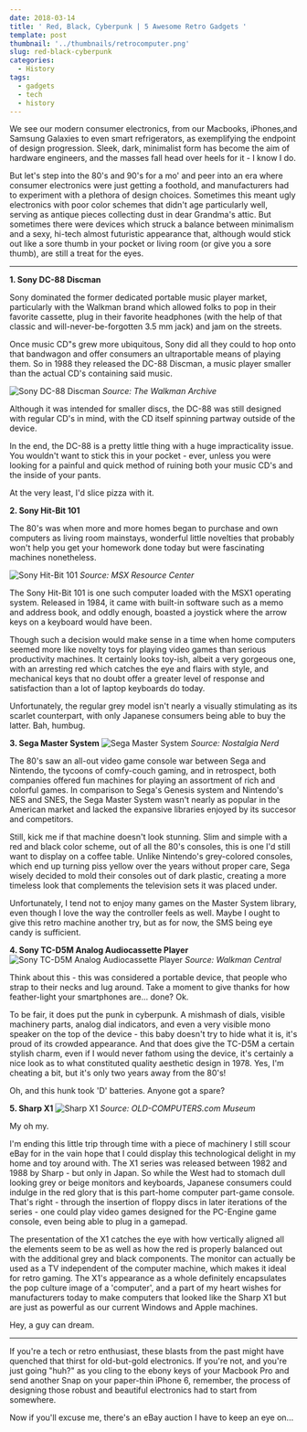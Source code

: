```yaml
---
date: 2018-03-14
title: ' Red, Black, Cyberpunk | 5 Awesome Retro Gadgets '
template: post
thumbnail: '../thumbnails/retrocomputer.png'
slug: red-black-cyberpunk
categories:
  - History
tags:
  - gadgets
  - tech
  - history
---
```


We see our modern consumer electronics, from our Macbooks, iPhones,and Samsung Galaxies to even smart refrigerators, as exemplifying the endpoint of design progression. Sleek, dark, minimalist form has become the aim of hardware engineers, and the masses fall head over heels for it - I know I do.

But let's step into the 80's and 90's for a mo' and peer into an era where consumer electronics were just getting a foothold, and manufacturers had to experiment with a plethora of design choices. Sometimes this meant ugly electronics with poor color schemes that didn't age particularly well, serving as antique pieces collecting dust in dear Grandma's attic. But sometimes there were devices which struck a balance between minimalism and a sexy, hi-tech almost futuristic appearance that, although would stick out like a sore thumb in your pocket or living room (or give you a sore thumb), are still a treat for the eyes.

---

**1. Sony DC-88 Discman**

Sony dominated the former dedicated portable music player market, particularly with the Walkman brand which allowed folks to pop in their favorite cassette, plug in their favorite headphones (with the help of that classic and will-never-be-forgotten 3.5 mm jack) and jam on the streets.

Once music CD"s grew more ubiquitous, Sony did all they could to hop onto that bandwagon and offer consumers an ultraportable means of playing them. So in 1988 they released the DC-88 Discman, a music player smaller than the actual CD's containing said music.

![Sony DC-88 Discman](../../images/red-black-cyberpunk/walkman.jpg)
_Source: The Walkman Archive_

Although it was intended for smaller discs, the DC-88 was still designed with regular CD's in mind, with the CD itself spinning partway outside of the device.

In the end, the DC-88 is a pretty little thing with a huge impracticality issue. You wouldn't want to stick this in your pocket - ever, unless you were looking for a painful and quick method of ruining both your music CD's and the inside of your pants.

At the very least, I'd slice pizza with it.

**2. Sony Hit-Bit 101**

The 80's was when more and more homes began to purchase and own computers as living room mainstays, wonderful little novelties that probably won't help you get your homework done today but were fascinating machines nonetheless.

![Sony Hit-Bit 101](../../images/red-black-cyberpunk/hitbit.jpg)
_Source: MSX Resource Center_

The Sony Hit-Bit 101 is one such computer loaded with the MSX1 operating system. Released in 1984, it came with built-in software such as a memo and address book, and oddly enough, boasted a joystick where the arrow keys on a keyboard would have been.

Though such a decision would make sense in a time when home computers seemed more like novelty toys for playing video games than serious productivity machines. It certainly looks toy-ish, albeit a very gorgeous one, with an arresting red which catches the eye and flairs with style, and mechanical keys that no doubt offer a greater level of response and satisfaction than a lot of laptop keyboards do today.

Unfortunately, the regular grey model isn't nearly a visually stimulating as its scarlet counterpart, with only Japanese consumers being able to buy the latter. Bah, humbug.

**3. Sega Master System**
![Sega Master System](../../images/red-black-cyberpunk/mastersystem.png)
_Source: Nostalgia Nerd_

The 80's saw an all-out video game console war between Sega and Nintendo, the tycoons of comfy-couch gaming, and in retrospect, both companies offered fun machines for playing an assortment of rich and colorful games. In comparison to Sega's Genesis system and Nintendo's NES and SNES, the Sega Master System wasn't nearly as popular in the American market and lacked the expansive libraries enjoyed by its succesor and competitors.

Still, kick me if that machine doesn't look stunning. Slim and simple with a red and black color scheme, out of all the 80's consoles, this is one I'd still want to display on a coffee table. Unlike Nintendo's grey-colored consoles, which end up turning piss yellow over the years without proper care, Sega wisely decided to mold their consoles out of dark plastic, creating a more timeless look that complements the television sets it was placed under.

Unfortunately, I tend not to enjoy many games on the Master System library, even though I love the way the controller feels as well. Maybe I ought to give this retro machine another try, but as for now, the SMS being eye candy is sufficient.

**4. Sony TC-D5M Analog Audiocassette Player**
![Sony TC-D5M Analog Audiocassette Player](../../images/red-black-cyberpunk/cassette.jpg)
_Source: Walkman Central_

Think about this - this was considered a portable device, that people who strap to their necks and lug around. Take a moment to give thanks for how feather-light your smartphones are... done? Ok.

To be fair, it does put the punk in cyberpunk. A mishmash of dials, visible machinery parts, analog dial indicators, and even a very visible mono speaker on the top of the device - this baby doesn't try to hide what it is, it's proud of its crowded appearance. And that does give the TC-D5M a certain stylish charm, even if I would never fathom using the device, it's certainly a nice look as to what constituted quality aesthetic design in 1978. Yes, I'm cheating a bit, but it's only two years away from the 80's!

Oh, and this hunk took 'D' batteries. Anyone got a spare?

**5. Sharp X1**
![Sharp X1](../../images/red-black-cyberpunk/sharpx1.png)
_Source: OLD-COMPUTERS.com Museum_

My oh my.

I'm ending this little trip through time with a piece of machinery I still scour eBay for in the vain hope that I could display this technological delight in my home and toy around with. The X1 series was released between 1982 and 1988 by Sharp - but only in Japan. So while the West had to stomach dull looking grey or beige monitors and keyboards, Japanese consumers could indulge in the red glory that is this part-home computer part-game console. That's right - through the insertion of floppy discs in later iterations of the series - one could play video games designed for the PC-Engine game console, even being able to plug in a gamepad.

The presentation of the X1 catches the eye with how vertically aligned all the elements seem to be as well as how the red is properly balanced out with the additional grey and black components. The monitor can actually be used as a TV independent of the computer machine, which makes it ideal for retro gaming. The X1's appearance as a whole definitely encapsulates the pop culture image of a 'computer', and a part of my heart wishes for manufacturers today to make computers that looked like the Sharp X1 but are just as powerful as our current Windows and Apple machines.

Hey, a guy can dream.

---

If you're a tech or retro enthusiast, these blasts from the past might have quenched that thirst for old-but-gold electronics. If you're not, and you're just going "huh?" as you cling to the ebony keys of your Macbook Pro and send another Snap on your paper-thin iPhone 6, remember, the process of designing those robust and beautiful electronics had to start from somewhere.

Now if you'll excuse me, there's an eBay auction I have to keep an eye on...
